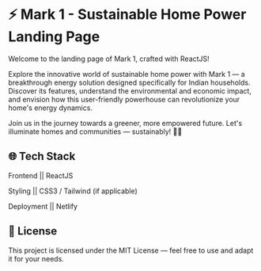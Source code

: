# ⚡ Mark 1 - Sustainable Home Power Landing Page
Welcome to the landing page of Mark 1, crafted with ReactJS!

Explore the innovative world of sustainable home power with Mark 1 — a breakthrough energy solution designed specifically for Indian households. Discover its features, understand the environmental and economic impact, and envision how this user-friendly powerhouse can revolutionize your home's energy dynamics.

Join us in the journey towards a greener, more empowered future. Let's illuminate homes and communities — sustainably! 🌿💡


## 🌐 Tech Stack
Frontend || ReactJS

Styling || CSS3 / Tailwind (if applicable)

Deployment || Netlify

## 📄 License
This project is licensed under the MIT License — feel free to use and adapt it for your needs.
 
